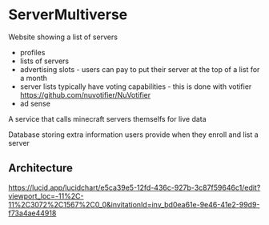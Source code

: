 # ServerMultiverse

Website showing a list of servers
- profiles
- lists of servers
- advertising slots - users can pay to put their server at the top of a list for a month
- server lists typically have voting capabilities - this is done with votifier https://github.com/nuvotifier/NuVotifier
- ad sense

A service that calls minecraft servers themselfs for live data

Database storing extra information users provide when they enroll and list a server 

## Architecture

https://lucid.app/lucidchart/e5ca39e5-12fd-436c-927b-3c87f59646c1/edit?viewport_loc=-11%2C-11%2C3072%2C1567%2C0_0&invitationId=inv_bd0ea61e-9e46-41e2-99d9-f73a4ae44918